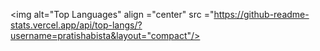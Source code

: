 <img alt="Top Languages" align ="center" src ="https://github-readme-stats.vercel.app/api/top-langs/?username=pratishabista&layout="compact"/>
